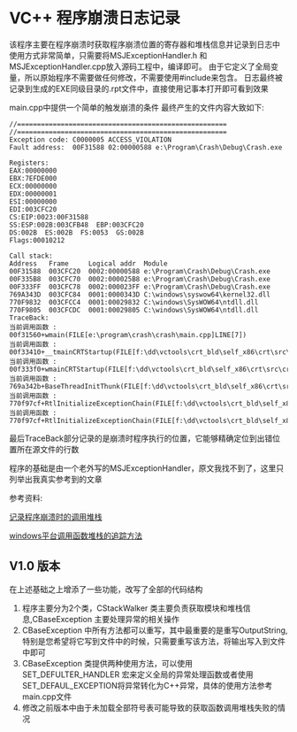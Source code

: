 VC++ 程序崩溃日志记录
============================

该程序主要在程序崩溃时获取程序崩溃位置的寄存器和堆栈信息并记录到日志中
使用方式非常简单，只需要将MSJExceptionHandler.h 和 MSJExceptionHandler.cpp放入源码工程中，编译即可。
由于它定义了全局变量，所以原始程序不需要做任何修改，不需要使用#include来包含。
日志最终被记录到生成的EXE同级目录的.rpt文件中，直接使用记事本打开即可看到效果

main.cpp中提供一个简单的触发崩溃的条件
最终产生的文件内容大致如下:
```
//=====================================================
//=====================================================
Exception code: C0000005 ACCESS_VIOLATION
Fault address:  00F31588 02:00000588 e:\Program\Crash\Debug\Crash.exe

Registers:
EAX:00000000
EBX:7EFDE000
ECX:00000000
EDX:00000001
ESI:00000000
EDI:003CFC20
CS:EIP:0023:00F31588
SS:ESP:002B:003CFB48  EBP:003CFC20
DS:002B  ES:002B  FS:0053  GS:002B
Flags:00010212

Call stack:
Address   Frame     Logical addr  Module
00F31588  003CFC20  0002:00000588 e:\Program\Crash\Debug\Crash.exe
00F335B8  003CFC70  0002:000025B8 e:\Program\Crash\Debug\Crash.exe
00F333FF  003CFC78  0002:000023FF e:\Program\Crash\Debug\Crash.exe
769A343D  003CFC84  0001:0000343D C:\windows\syswow64\kernel32.dll
770F9832  003CFCC4  0001:00029832 C:\windows\SysWOW64\ntdll.dll
770F9805  003CFCDC  0001:00029805 C:\windows\SysWOW64\ntdll.dll
TraceBack:
当前调用函数 : 00f31560+wmain(FILE[e:\program\crash\crash\main.cpp]LINE[7])
当前调用函数 : 00f33410+__tmainCRTStartup(FILE[f:\dd\vctools\crt_bld\self_x86\crt\src\crtexe.c]LINE[583])
当前调用函数 : 00f333f0+wmainCRTStartup(FILE[f:\dd\vctools\crt_bld\self_x86\crt\src\crtexe.c]LINE[403])
当前调用函数 : 769a342b+BaseThreadInitThunk(FILE[f:\dd\vctools\crt_bld\self_x86\crt\src\crtexe.c]LINE[403])
当前调用函数 : 770f97cf+RtlInitializeExceptionChain(FILE[f:\dd\vctools\crt_bld\self_x86\crt\src\crtexe.c]LINE[403])
当前调用函数 : 770f97cf+RtlInitializeExceptionChain(FILE[f:\dd\vctools\crt_bld\self_x86\crt\src\crtexe.c]LINE[403])
```

最后TraceBack部分记录的是崩溃时程序执行的位置，它能够精确定位到出错位置所在源文件的行数

程序的基础是由一个老外写的MSJExceptionHandler，原文我找不到了，这里只列举出我真实参考到的文章

参考资料:

[记录程序崩溃时的调用堆栈](https://blog.csdn.net/qing666888/article/details/41026375)

[windows平台调用函数堆栈的追踪方法](https://blog.csdn.net/lanuage/article/details/52203447)

## V1.0 版本
在上述基础之上增添了一些功能，改写了全部的代码结构

1. 程序主要分为2个类，CStackWalker 类主要负责获取模块和堆栈信息,CBaseException 主要处理异常的相关操作
2. CBaseException 中所有方法都可以重写，其中最重要的是重写OutputString, 特别是您希望将它写到文件中的时候，只需要重写该方法，将输出写入到文件中即可
3. CBaseException 类提供两种使用方法，可以使用SET_DEFULTER_HANDLER 宏来定义全局的异常处理函数或者使用SET_DEFAUL_EXCEPTION将异常转化为C++异常，具体的使用方法参考main.cpp文件
4. 修改之前版本中由于未加载全部符号表可能导致的获取函数调用堆栈失败的情况
